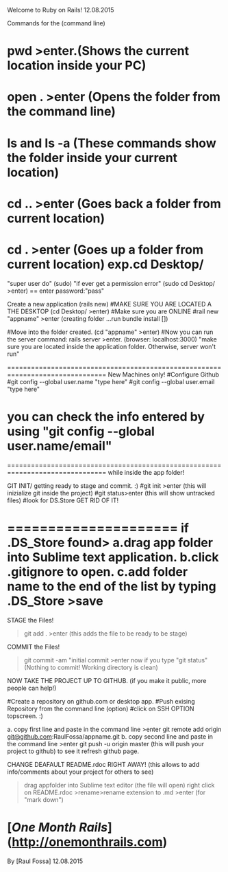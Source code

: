 Welcome to Ruby on Rails! 12.08.2015

Commands for the (command line)
# pwd >enter.(Shows the  current location inside your PC)
# open . >enter (Opens the folder from the command line)
# ls and ls -a (These commands show the folder inside your current location)
# cd .. >enter (Goes back a folder from current location)
# cd . >enter (Goes up a folder from current location) exp.cd Desktop/

"super user do" (sudo) 
"if ever get a permission error" (sudo cd Desktop/ >enter) == enter password:"pass"

Create a new application (rails new)
#MAKE SURE YOU ARE LOCATED A THE DESKTOP (cd Desktop/ >enter)
#Make sure you are ONLINE
#rail new "appname" >enter (creating folder ...run bundle install [])

#Move into the folder created. (cd "appname" >enter)
#Now you can run the server command: rails server >enter. (browser: localhost:3000)
 "make sure you are located inside the application folder. Otherwise, server won't run"

===============================================================================
New Machines only!
#Configure Github
#git config --global user.name "type here"
#git config --global user.email "type here"
# you can check the info entered by using "git config --global user.name/email"
===============================================================================
while inside the app folder!

GIT INIT/ getting ready to stage and commit. :) 
#git init >enter (this will inizialize git inside the project)
#git status>enter (this will show untracked files)
#look for DS.Store GET RID OF IT!

=====================
if .DS_Store found> 
a.drag app folder into Sublime text application.
b.click .gitignore to open.
c.add folder name to the end of the list by typing .DS_Store >save
=====================

STAGE the Files!
> git add . >enter (this adds the file to be ready to be stage)

COMMIT the Files!
> git commit -am "initial commit >enter
> now if you type "git status" (Nothing to commit! Working directory is clean)

NOW TAKE THE PROJECT UP TO GITHUB. (if you make it public, more people can help!)

#Create a repository on github.com or desktop app.
#Push exising Repository from the command line (option)
#click on SSH OPTION topscreen. :)

a. copy first line and paste in the command line >enter
git remote add origin git@github.com:RaulFossa/appname.git
b. copy second line and paste in the command line >enter
git push -u origin master (this will push your project to github) 
to see it refresh github page.


CHANGE DEAFAULT README.rdoc RIGHT AWAY!
(this allows to add info/comments about your project for others to see)
>drag appfolder into Sublime text editor (the file will open)
>right click on README.rdoc >rename>rename extension to .md >enter (for "mark down")


# [*One Month Rails*] (http://onemonthrails.com)

By [Raul Fossa] 12.08.2015














